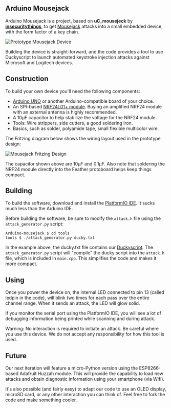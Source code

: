 Arduino Mousejack
-----------------

Arduino Mousejack is a project, based on **uC_mousejeck** by **[insecuritythings](https://github.com/insecurityofthings/uC_mousejack)**, to get [Mousejack](https://www.mousejack.com) attacks into a small embedded device, with the form factor of a key chain.

![Prototype Mousejack Device](https://store.arduino.cc/usa/arduino-uno-rev3:small)

Building the device is straight-forward, and the code provides a tool to use Duckyscript to launch automated keystroke injection attacks against Microsoft and Logitech devices.

Construction
------------

To build your own device you'll need the following components:
 - [Arduino UNO](https://www.adafruit.com/products/2771) or another Arduino-compatible board of your choice.
 - An SPI-based [NRF24L01+ module](http://www.icstation.com/22dbm-100mw-nrf24l01ppalna-wireless-transmission-module-p-4677.html). Buying an amplified NRF24 module with an external antenna is highly recommended.
 - A 10μF capacitor to help stabilize the voltage for the NRF24 module.
 - Tools: Wire strippers, side cutters, a good soldering iron.
 - Basics, such as solder, polyamide tape, small flexible multicolor wire.

 The Fritzing diagram below shows the wiring layout used in the prototype design:

 ![Mousejack Fritzing Design](https://raw.githubusercontent.com/dnatividade/Arduino_mousejack/master/img/Arduino-MouseJack2_bb.png)

 The capacitor shown above are 10μF and 0.1μF. Also note that soldering the NRF24 module directly into the Feather protoboard helps keep things compact.

 Building
 --------

 To build the software, download and install the [PlatformIO IDE](http://platformio.org/platformio-ide). It sucks much less than the Arduino IDE.

 Before building the software, be sure to modify the `attack.h` file using the `attack_generator.py` script:

 ```
 Arduino-mousejack $ cd tools
 tools $ ./attack_generator.py ducky.txt
 ```

 In the example above, the ducky.txt file contains our [Duckyscript](https://github.com/hak5darren/USB-Rubber-Ducky/wiki/Duckyscript). The `attack_generator.py` script will "compile" the ducky script into the `attack.h` file, which is included in `main.cpp`. This simplifies the code and makes it more compact.

 Using
 -----

 Once you power the device on, the internal LED connected to pin 13 (called ledpin in the code), will blink two times for each pass over the entire channel range. When it sends an attack, the LED will glow solid.

 If you monitor the serial port using the PlatformIO IDE, you will see a lot of debugging information being printed while scanning and during attack.

 Warning: No interaction is required to initiate an attack. Be careful where you use this device. We do not accept any responsibility for how this tool is used.

 Future
 ------

 Our next iteration will feature a micro-Python version using the ESP8266-based Adafruit Huzzah module. This will provide the capability to load new attacks and obtain diagnostic information using your smartphone (via Wifi).

 It's also possible (and fairly easy) to adapt our code to use an OLED display, microSD card, or any other interaction you can think of. Feel free to fork the code and make something cooler.
